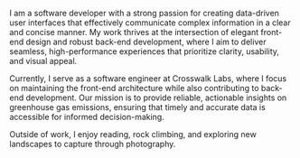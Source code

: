 I am a software developer with a strong passion for creating data-driven user interfaces that effectively communicate complex information in a clear and concise manner. My work thrives at the intersection of elegant front-end design and robust back-end development, where I aim to deliver seamless, high-performance experiences that prioritize clarity, usability, and visual appeal.

Currently, I serve as a software engineer at Crosswalk Labs, where I focus on maintaining the front-end architecture while also contributing to back-end development. Our mission is to provide reliable, actionable insights on greenhouse gas emissions, ensuring that timely and accurate data is accessible for informed decision-making.

Outside of work, I enjoy reading, rock climbing, and exploring new landscapes to capture through photography.
